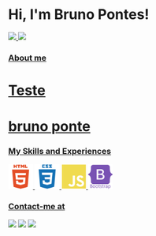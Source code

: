 
# Hi, I'm Bruno Pontes!
<div >
  <a href="https://github.com/brunopontsz">
  <img height="180em" src="https://github-readme-stats.vercel.app/api?username=brunopontsz&show_icons=true&theme=dark"/>
  <img height="180em" src="https://github-readme-stats.vercel.app/api/top-langs/?username=brunopontsz&theme=dark"/>
</div>


### About me
# Teste
# bruno ponte
### My Skills and Experiences

<div>
  <img width="50" height="50" src="https://raw.githubusercontent.com/devicons/devicon/00f02ef57fb7601fd1ddcc2fe6fe670fef3ae3e4/icons/html5/html5-plain-wordmark.svg"/>
  <img width="50" height="50" src="https://raw.githubusercontent.com/devicons/devicon/00f02ef57fb7601fd1ddcc2fe6fe670fef3ae3e4/icons/css3/css3-plain-wordmark.svg"/>
  <img width="50" height="50" src="https://raw.githubusercontent.com/devicons/devicon/00f02ef57fb7601fd1ddcc2fe6fe670fef3ae3e4/icons/javascript/javascript-plain.svg"/>
  <img width="50" height="50" src="https://raw.githubusercontent.com/devicons/devicon/00f02ef57fb7601fd1ddcc2fe6fe670fef3ae3e4/icons/bootstrap/bootstrap-plain-wordmark.svg"/>
</div>

### Contact-me at
  <div>
    <a target="_blank" href="https://www.linkedin.com/in/bruno-moreira-pontes-martins-347107204/"><img src="https://img.shields.io/badge/LinkedIn-0077B5?style=for-the-badge&logo=linkedin&logoColor=white"/></a>
    <a target="_blank" href="mailto:brunopontsz@gmail.com"><img src="https://img.shields.io/badge/Gmail-D14836?style=for-the-badge&logo=gmail&logoColor=white"/></a>
    <a target="_blank" href="https://api.whatsapp.com/send?phone=558597360914&text=Ol%C3%A1%20Bruno%2C%20encontrei%20seu%20contato%20no%20Github."><img src="https://img.shields.io/badge/WhatsApp-25D366?style=for-the-badge&logo=whatsapp&logoColor=white"/></a>
  </div>
